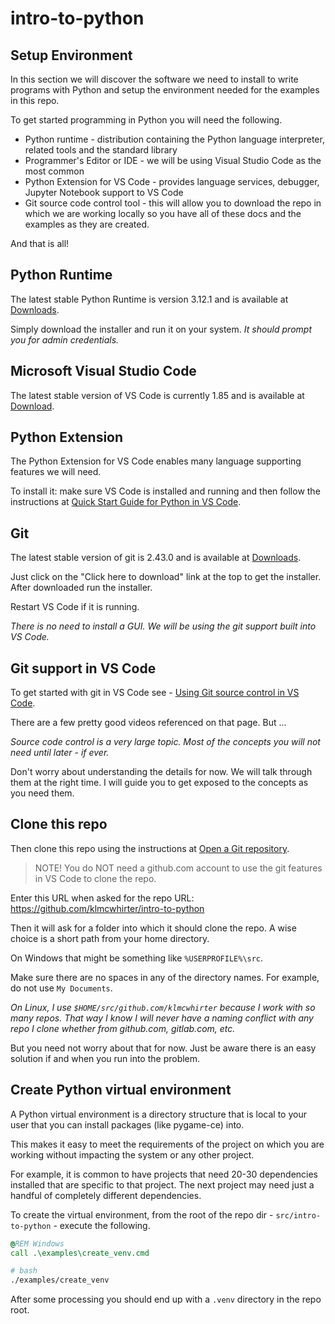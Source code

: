 # intro-to-python

## Setup Environment
In this section we will discover the software we need to install to write programs with Python and setup the environment needed for the examples in this repo.

To get started programming in Python you will need the following.

* Python runtime - distribution containing the Python language interpreter, related tools and the standard library
* Programmer's Editor or IDE - we will be using Visual Studio Code as the most common
* Python Extension for VS Code - provides language services, debugger, Jupyter Notebook support to VS Code
* Git source code control tool - this will allow you to download the repo in which we are working locally so you have all of these docs and the examples as they are created.

And that is all!

## Python Runtime
The latest stable Python Runtime is version 3.12.1 and is available at [Downloads](https://www.python.org/downloads/).

Simply download the installer and run it on your system. _It should prompt you for admin credentials._

## Microsoft Visual Studio Code
The latest stable version of VS Code is currently 1.85 and is available at [Download](https://code.visualstudio.com/Download).

## Python Extension
The Python Extension for VS Code enables many language supporting features we will need.

To install it: make sure VS Code is installed and running and then follow the instructions at [Quick Start Guide for Python in VS Code](https://code.visualstudio.com/docs/python/python-quick-start).

## Git
The latest stable version of git is 2.43.0 and is available at [Downloads](https://git-scm.com/downloads).

Just click on the "Click here to download" link at the top to get the installer. After downloaded run the installer.

Restart VS Code if it is running.

_There is no need to install a GUI. We will be using the git support built into VS Code._

## Git support in VS Code

To get started with git in VS Code see - [Using Git source control in VS Code](https://code.visualstudio.com/docs/sourcecontrol/overview).

There are a few pretty good videos referenced on that page. But ...

_Source code control is a very large topic. Most of the concepts you will not need until later - if ever._

Don't worry about understanding the details for now. We will talk through them at the right time. I will guide you to get exposed to the concepts as you need them.

## Clone this repo

Then clone this repo using the instructions at [Open a Git repository](https://code.visualstudio.com/docs/sourcecontrol/intro-to-git#_open-a-git-repository).

> NOTE! You do NOT need a github.com account to use the git features in VS Code to clone the repo.

Enter this URL when asked for the repo URL: https://github.com/klmcwhirter/intro-to-python

Then it will ask for a folder into which it should clone the repo. A wise choice is a short path from your home directory.

On Windows that might be something like `%USERPROFILE%\src`.

Make sure there are no spaces in any of the directory names. For example, do not use `My Documents`.

_On Linux, I use `$HOME/src/github.com/klmcwhirter` because I work with so many repos. That way I know I will never have a naming conflict with any repo I clone whether from github.com, gitlab.com, etc._

But you need not worry about that for now. Just be aware there is an easy solution if and when you run into the problem.

## Create Python virtual environment
A Python virtual environment is a directory structure that is local to your user that you can install packages (like pygame-ce) into.

This makes it easy to meet the requirements of the project on which you are working without impacting the system or any other project.

For example, it is common to have projects that need 20-30 dependencies installed that are specific to that project. The next project may need just a handful of completely different dependencies.

To create the virtual environment, from the root of the repo dir - `src/intro-to-python` - execute the following.

```cmd
@REM Windows
call .\examples\create_venv.cmd
```

```bash
# bash
./examples/create_venv
```

After some processing you should end up with a `.venv` directory in the repo root.
